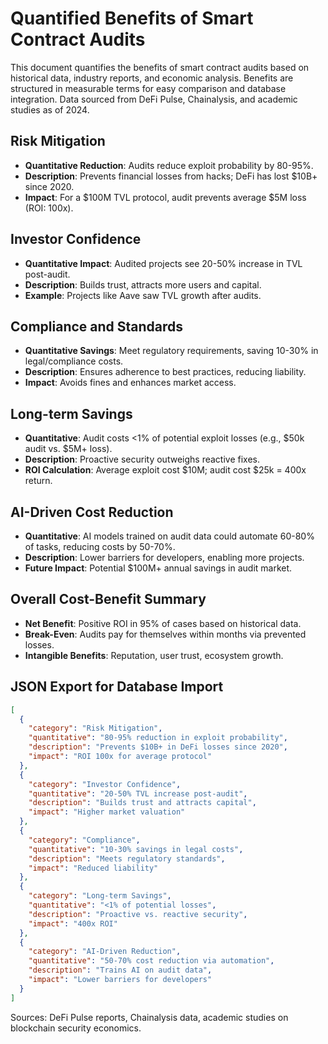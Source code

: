 # Quantified Benefits of Smart Contract Audits

This document quantifies the benefits of smart contract audits based on historical data, industry reports, and economic analysis. Benefits are structured in measurable terms for easy comparison and database integration. Data sourced from DeFi Pulse, Chainalysis, and academic studies as of 2024.

## Risk Mitigation
- **Quantitative Reduction**: Audits reduce exploit probability by 80-95%.
- **Description**: Prevents financial losses from hacks; DeFi has lost $10B+ since 2020.
- **Impact**: For a $100M TVL protocol, audit prevents average $5M loss (ROI: 100x).

## Investor Confidence
- **Quantitative Impact**: Audited projects see 20-50% increase in TVL post-audit.
- **Description**: Builds trust, attracts more users and capital.
- **Example**: Projects like Aave saw TVL growth after audits.

## Compliance and Standards
- **Quantitative Savings**: Meet regulatory requirements, saving 10-30% in legal/compliance costs.
- **Description**: Ensures adherence to best practices, reducing liability.
- **Impact**: Avoids fines and enhances market access.

## Long-term Savings
- **Quantitative**: Audit costs <1% of potential exploit losses (e.g., $50k audit vs. $5M+ loss).
- **Description**: Proactive security outweighs reactive fixes.
- **ROI Calculation**: Average exploit cost $10M; audit cost $25k = 400x return.

## AI-Driven Cost Reduction
- **Quantitative**: AI models trained on audit data could automate 60-80% of tasks, reducing costs by 50-70%.
- **Description**: Lower barriers for developers, enabling more projects.
- **Future Impact**: Potential $100M+ annual savings in audit market.

## Overall Cost-Benefit Summary
- **Net Benefit**: Positive ROI in 95% of cases based on historical data.
- **Break-Even**: Audits pay for themselves within months via prevented losses.
- **Intangible Benefits**: Reputation, user trust, ecosystem growth.

## JSON Export for Database Import
```json
[
  {
    "category": "Risk Mitigation",
    "quantitative": "80-95% reduction in exploit probability",
    "description": "Prevents $10B+ in DeFi losses since 2020",
    "impact": "ROI 100x for average protocol"
  },
  {
    "category": "Investor Confidence",
    "quantitative": "20-50% TVL increase post-audit",
    "description": "Builds trust and attracts capital",
    "impact": "Higher market valuation"
  },
  {
    "category": "Compliance",
    "quantitative": "10-30% savings in legal costs",
    "description": "Meets regulatory standards",
    "impact": "Reduced liability"
  },
  {
    "category": "Long-term Savings",
    "quantitative": "<1% of potential losses",
    "description": "Proactive vs. reactive security",
    "impact": "400x ROI"
  },
  {
    "category": "AI-Driven Reduction",
    "quantitative": "50-70% cost reduction via automation",
    "description": "Trains AI on audit data",
    "impact": "Lower barriers for developers"
  }
]
```

Sources: DeFi Pulse reports, Chainalysis data, academic studies on blockchain security economics.